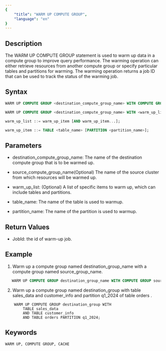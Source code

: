 ```yaml
---
{
    "title": "WARM UP COMPUTE GROUP",
    "language": "en"
}
---
```


<!--
Licensed to the Apache Software Foundation (ASF) under one
or more contributor license agreements.  See the NOTICE file
distributed with this work for additional information
regarding copyright ownership.  The ASF licenses this file
to you under the Apache License, Version 2.0 (the
"License"); you may not use this file except in compliance
with the License.  You may obtain a copy of the License at

  http://www.apache.org/licenses/LICENSE-2.0

Unless required by applicable law or agreed to in writing,
software distributed under the License is distributed on an
"AS IS" BASIS, WITHOUT WARRANTIES OR CONDITIONS OF ANY
KIND, either express or implied.  See the License for the
specific language governing permissions and limitations
under the License.
-->

## Description

The WARM UP COMPUTE GROUP statement is used to warm up data in a compute group to improve query performance. The warming operation can either retrieve resources from another compute group or specify particular tables and partitions for warming. The warming operation returns a job ID that can be used to track the status of the warming job.

## Syntax

```sql
WARM UP COMPUTE GROUP <destination_compute_group_name> WITH COMPUTE GROUP <source_compute_group_name>;

WARM UP COMPUTE GROUP <destination_compute_group_name> WITH <warm_up_list>;

warm_up_list ::= warm_up_item [AND warm_up_item...];

warm_up_item ::= TABLE <table_name> [PARTITION <partition_name>];

```

## Parameters

* destination_compute_group_name: The name of the destination compute group that is to be warmed up.

* source_compute_group_name(Optional) The name of the source cluster from which resources will be warmed up.

* warm_up_list: (Optional) A list of specific items to warm up, which can include tables and partitions.

* table_name: The name of the table is used to warmup.

* partition_name: The name of the partition is used to warmup.

## Return Values

* JobId: the id of warm-up job.

## Example

1. Warm up a compute group named destination_group_name with a compute group named source_group_name.

```sql
   WARM UP COMPUTE GROUP destination_group_name WITH COMPUTE GROUP source_group_name;

```

2. Warm up a compute group named destination_group with table sales_data and customer_info and partition q1_2024 of table orders .

```
    WARM UP COMPUTE GROUP destination_group WITH 
        TABLE sales_data 
        AND TABLE customer_info 
        AND TABLE orders PARTITION q1_2024;

```

## Keywords

    WARM UP, COMPUTE GROUP, CACHE
